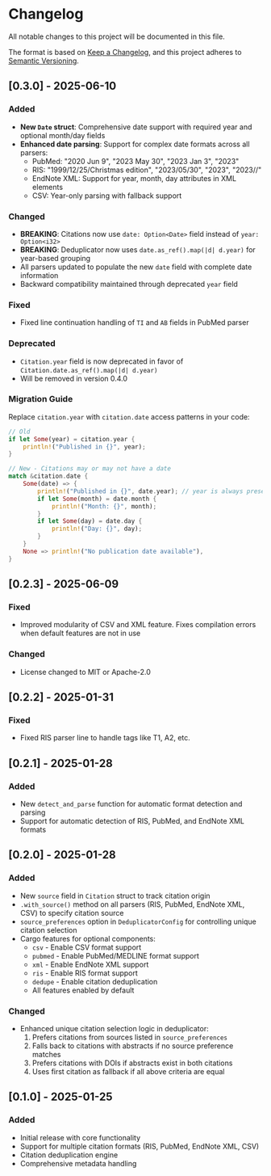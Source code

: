 # Changelog

All notable changes to this project will be documented in this file.

The format is based on [Keep a Changelog](https://keepachangelog.com/en/1.0.0/),
and this project adheres to [Semantic Versioning](https://semver.org/spec/v2.0.0.html).

## [0.3.0] - 2025-06-10

### Added

- **New `Date` struct**: Comprehensive date support with required year and optional month/day fields
- **Enhanced date parsing**: Support for complex date formats across all parsers:
  - PubMed: "2020 Jun 9", "2023 May 30", "2023 Jan 3", "2023"
  - RIS: "1999/12/25/Christmas edition", "2023/05/30", "2023", "2023//"
  - EndNote XML: Support for year, month, day attributes in XML elements
  - CSV: Year-only parsing with fallback support

### Changed

- **BREAKING**: Citations now use `date: Option<Date>` field instead of `year: Option<i32>`
- **BREAKING**: Deduplicator now uses `date.as_ref().map(|d| d.year)` for year-based grouping
- All parsers updated to populate the new `date` field with complete date information
- Backward compatibility maintained through deprecated `year` field

### Fixed

- Fixed line continuation handling of `TI` and `AB` fields in PubMed parser

### Deprecated

- `Citation.year` field is now deprecated in favor of `Citation.date.as_ref().map(|d| d.year)`
- Will be removed in version 0.4.0

### Migration Guide

Replace `citation.year` with `citation.date` access patterns in your code:

```rust
// Old
if let Some(year) = citation.year {
    println!("Published in {}", year);
}

// New - Citations may or may not have a date
match &citation.date {
    Some(date) => {
        println!("Published in {}", date.year); // year is always present
        if let Some(month) = date.month {
            println!("Month: {}", month);
        }
        if let Some(day) = date.day {
            println!("Day: {}", day);
        }
    }
    None => println!("No publication date available"),
}
```

## [0.2.3] - 2025-06-09

### Fixed

- Improved modularity of CSV and XML feature. Fixes compilation errors when default features are not in use

### Changed

- License changed to MIT or Apache-2.0

## [0.2.2] - 2025-01-31

### Fixed

- Fixed RIS parser line to handle tags like T1, A2, etc.

## [0.2.1] - 2025-01-28

### Added

- New `detect_and_parse` function for automatic format detection and parsing
- Support for automatic detection of RIS, PubMed, and EndNote XML formats

## [0.2.0] - 2025-01-28

### Added

- New `source` field in `Citation` struct to track citation origin
- `.with_source()` method on all parsers (RIS, PubMed, EndNote XML, CSV) to specify citation source
- `source_preferences` option in `DeduplicatorConfig` for controlling unique citation selection
- Cargo features for optional components:
  - `csv` - Enable CSV format support
  - `pubmed` - Enable PubMed/MEDLINE format support
  - `xml` - Enable EndNote XML support
  - `ris` - Enable RIS format support
  - `dedupe` - Enable citation deduplication
  - All features enabled by default

### Changed

- Enhanced unique citation selection logic in deduplicator:
  1. Prefers citations from sources listed in `source_preferences`
  2. Falls back to citations with abstracts if no source preference matches
  3. Prefers citations with DOIs if abstracts exist in both citations
  4. Uses first citation as fallback if all above criteria are equal

## [0.1.0] - 2025-01-25

### Added

- Initial release with core functionality
- Support for multiple citation formats (RIS, PubMed, EndNote XML, CSV)
- Citation deduplication engine
- Comprehensive metadata handling
